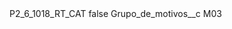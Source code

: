 <?xml version="1.0" encoding="UTF-8"?>
<CustomMetadata xmlns="http://soap.sforce.com/2006/04/metadata" xmlns:xsi="http://www.w3.org/2001/XMLSchema-instance" xmlns:xsd="http://www.w3.org/2001/XMLSchema">
    <label>P2_6_1018_RT_CAT</label>
    <protected>false</protected>
    <values>
        <field>Grupo_de_motivos__c</field>
        <value xsi:type="xsd:string">M03</value>
    </values>
</CustomMetadata>
